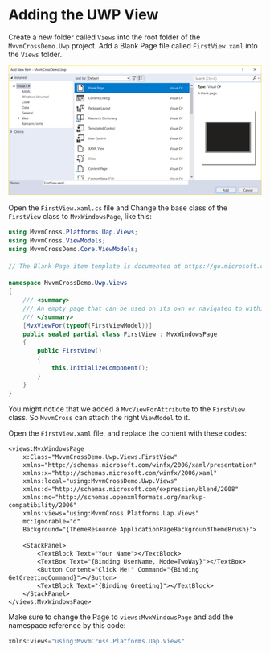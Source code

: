 # Adding the UWP View

Create a new folder called `Views` into the root folder of the `MvvmCrossDemo.Uwp` project. Add a Blank Page file called `FirstView.xaml` into the `Views` folder.

![](../../.gitbook/assets/image%20%2833%29.png)

Open the `FirstView.xaml.cs` file and Change the base class of the `FirstView` class to `MvxWindowsPage`, like this:

```csharp
using MvvmCross.Platforms.Uap.Views;
using MvvmCross.ViewModels;
using MvvmCrossDemo.Core.ViewModels;

// The Blank Page item template is documented at https://go.microsoft.com/fwlink/?LinkId=234238

namespace MvvmCrossDemo.Uwp.Views
{
    /// <summary>
    /// An empty page that can be used on its own or navigated to within a Frame.
    /// </summary>
    [MvxViewFor(typeof(FirstViewModel))]
    public sealed partial class FirstView : MvxWindowsPage
    {
        public FirstView()
        {
            this.InitializeComponent();
        }
    }
}
```

You might notice that we added a `MvcViewForAttribute` to the `FirstView` class. So `MvvmCross` can attach the right `ViewModel` to it.

Open the `FirstView.xaml` file, and replace the content with these codes:

```markup
<views:MvxWindowsPage
    x:Class="MvvmCrossDemo.Uwp.Views.FirstView"
    xmlns="http://schemas.microsoft.com/winfx/2006/xaml/presentation"
    xmlns:x="http://schemas.microsoft.com/winfx/2006/xaml"
    xmlns:local="using:MvvmCrossDemo.Uwp.Views"
    xmlns:d="http://schemas.microsoft.com/expression/blend/2008"
    xmlns:mc="http://schemas.openxmlformats.org/markup-compatibility/2006"
    xmlns:views="using:MvvmCross.Platforms.Uap.Views"
    mc:Ignorable="d"
    Background="{ThemeResource ApplicationPageBackgroundThemeBrush}">

    <StackPanel>
        <TextBlock Text="Your Name"></TextBlock>
        <TextBox Text="{Binding UserName, Mode=TwoWay}"></TextBox>
        <Button Content="Click Me!" Command="{Binding GetGreetingCommand}"></Button>
        <TextBlock Text="{Binding Greeting}"></TextBlock>
    </StackPanel>
</views:MvxWindowsPage>
```

Make sure to change the Page to `views:MvxWindowsPage` and add the namespace reference by this code:

```csharp
xmlns:views="using:MvvmCross.Platforms.Uap.Views"
```

